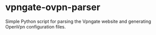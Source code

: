 # vpngate-ovpn-parser
Simple Python script for parsing the Vpngate website and generating OpenVpn configuration files.
